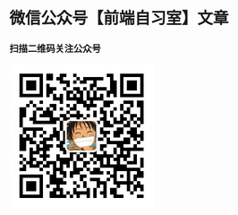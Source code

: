 <!--
 * @Descripttion: 
 * @Version: 1.0.0
 * @Author: lilufei3
 * @Date: 2020-01-19 20:10:52
 * @LastEditors: lilufei3
 * @LastEditTime: 2020-04-24 13:41:19
 -->
# 微信公众号【前端自习室】文章
### 扫描二维码关注公众号
![alt 公众号二维码](./imgs/wx_qrcode/wx_qrcode.jpg)
